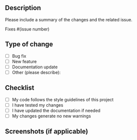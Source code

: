 ## Description
Please include a summary of the changes and the related issue.

Fixes #(issue number)

## Type of change
- [ ] Bug fix
- [ ] New feature
- [ ] Documentation update
- [ ] Other (please describe):

## Checklist
- [ ] My code follows the style guidelines of this project
- [ ] I have tested my changes
- [ ] I have updated the documentation if needed
- [ ] My changes generate no new warnings

## Screenshots (if applicable)
